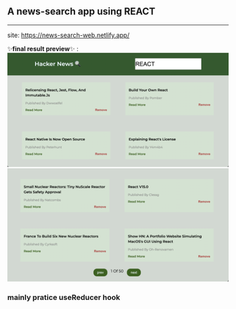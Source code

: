 ## **A news-search app using REACT**

---
site: https://news-search-web.netlify.app/

✨**final result preview**✨ :
![preview-1](./news-preview-1.png)
![preview-2](./news-preview-2.png)

### mainly pratice useReducer hook

